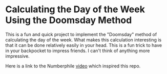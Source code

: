 # Calculating the Day of the Week Using the Doomsday Method

This is a fun and quick project to implement the "Doomsday" method of calculating the day of the week. What makes this calculation interesting is that it can be done relatively easily in your head. This is a fun trick to have in your backpocket to impress friends. I can't think of anything more impressive.

Here is a link to the Numberphile [video](https://www.youtube.com/watch?v=z2x3SSBVGJU&ab_channel=Numberphile) which inspired this repo.

